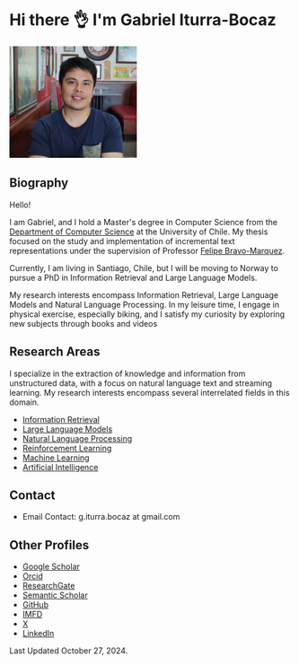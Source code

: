 # Hi there 👌 I'm Gabriel Iturra-Bocaz

<img src="img/me3.jpg" alt="alt text" width="45%" height="45%"> 

## Biography


Hello!

I am Gabriel, and I hold a Master's degree in Computer Science from the [Department of Computer Science](https://www.dcc.uchile.cl/) at the University of Chile. My thesis focused on the study and implementation of incremental text representations under the supervision of Professor [Felipe Bravo-Marquez](https://felipebravom.com).

Currently, I am living in Santiago, Chile, but I will be moving to Norway to pursue a PhD in Information Retrieval and Large Language Models.

My research interests encompass Information Retrieval, Large Language Models and Natural Language Processing. In my leisure time, I engage in physical exercise, especially biking, and I satisfy my curiosity by exploring new subjects through books and videos



## Research Areas

I specialize in the extraction of knowledge and information from unstructured data, with a focus on natural language text and streaming learning. My research interests encompass several interrelated fields in this domain.

* [Information Retrieval](https://en.wikipedia.org/wiki/Information_retrieval)
* [Large Language Models](https://en.wikipedia.org/wiki/Large_language_model)
* [Natural Language Processing](https://en.wikipedia.org/wiki/Natural_language_processing)
* [Reinforcement Learning](https://en.wikipedia.org/wiki/Reinforcement_learning)
* [Machine Learning](https://en.wikipedia.org/wiki/Machine_learning)
* [Artificial Intelligence](https://en.wikipedia.org/wiki/Artificial_intelligence)

## Contact

* Email Contact: g.iturra.bocaz at gmail.com

## Other Profiles

* [Google Scholar](https://scholar.google.com/citations?user=emd1wQkAAAAJ&hl=es)
* [Orcid](https://orcid.org/my-orcid?orcid=0009-0001-9635-0683)
* [ResearchGate](https://www.researchgate.net/profile/Gabriel-Iturra-Bocaz)
* [Semantic Scholar](https://www.semanticscholar.org/author/Gabriel-Iturrra/32830698)
* [GitHub](https://github.com/giturra)
* [IMFD](https://imfd.cl/investigador/gabriel-iturra/)
* [X](https://x.com/g_iturrab)
* [LinkedIn](https://www.linkedin.com/in/giturra/)

Last Updated October 27, 2024.
